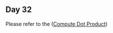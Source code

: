 ## Day 32
Please refer to the ([Compute Dot Product](https://github.com/vectorquantized/100daysofcuda/blob/main/src/day_31/flash_attention_kernel.md#compute-dot-product))